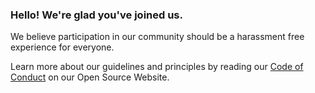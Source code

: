 ### Hello! We're glad you've joined us.

We believe participation in our community should be a harassment free experience for everyone.

Learn more about our guidelines and principles by reading our [Code of Conduct](https://opensource.newrelic.com/code-of-conduct/) on our Open Source Website. 
